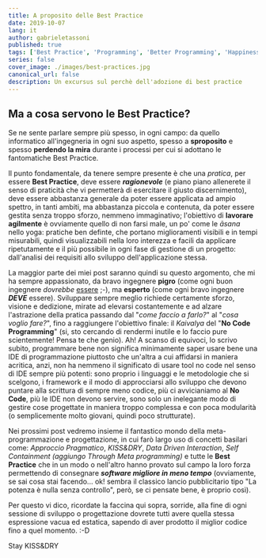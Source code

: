 ```yaml
---
title: A proposito delle Best Practice
date: 2019-10-07
lang: it
author: gabrieletassoni
published: true
tags: ['Best Practice', 'Programming', 'Better Programming', 'Happiness', 'KISS', 'DRY', 'Pragmatic']
series: false
cover_image: ./images/best-practices.jpg
canonical_url: false
description: Un excursus sul perchè dell'adozione di best practice
---
```

## Ma a cosa servono le Best Practice?

Se ne sente parlare sempre più spesso, in ogni campo: da quello informatico all'ingegneria in ogni suo aspetto, spesso a **sproposito** e spesso **perdendo la mira** durante i processi per cui si adottano le fantomatiche Best Practice.

Il punto fondamentale, da tenere sempre presente è che una _pratica_, per essere **Best Practice**, deve essere ***ragionevole*** (e piano piano allenerete il senso di praticità che vi permetterà di esercitare il giusto discernimento), deve essere abbastanza generale da poter essere applicata ad ampio spettro, in tanti ambiti, ma abbastanza piccola e contenuta, da poter essere gestita senza troppo sforzo, nemmeno immaginativo; l'obiettivo di **lavorare agilmente** è ovviamente quello di non farsi male, un po' come le _āsana_ nello yoga: pratiche ben definte, che portano miglioramenti visibili e in tempi misurabili, quindi visualizzabili nella loro interezza e facili da applicare ripetutamente e il più possibile in ogni fase di gestione di un progetto: dall'analisi dei requisiti allo sviluppo dell'applicazione stessa.

La maggior parte dei miei post saranno quindi su questo argomento, che mi ha sempre appassionato, da bravo ingegnere **pigro** (come ogni buon ingegnere *dovrebbe* [essere](https://blog.codinghorror.com/how-to-become-a-better-programmer-by-not-programming/) ;-), ma **esperto** (come ogni bravo ingegnere ***DEVE*** essere). Sviluppare sempre meglio richiede certamente sforzo, visione e dedizione, mirate ad elevarsi costantemente e ad alzare l'astrazione della pratica passando dal "_come faccio a farlo?_" al "_cosa voglio fare?_", fino a raggiungere l'obiettivo finale: il _Kaivalya_ del "**No Code Programming**" (si, sto cercando di rendermi inutile e lo faccio pure scientemente! Pensa te che genio). Ah! A scanso di equivoci, lo scrivo subito, programmare bene non significa minimamente saper usare bene una IDE di programmazione piuttosto che un'altra a cui affidarsi in maniera acritica, anzi, non ha nemmeno il significato di usare tool no code nel senso di IDE sempre più potenti: sono proprio i linguaggi e le metodologie che si scelgono, i framework e il modo di approcciarsi allo sviluppo che devono puntare alla scrittura di sempre meno codice, più ci avvicianiamo al **No Code**, più le IDE non devono servire, sono solo un inelegante modo di gestire cose progettate in maniera troppo complessa e con poca modularità (o semplicemente molto giovani, quindi poco strutturate).

Nei prossimi post vedremo insieme il fantastico mondo della meta-programmazione e progettazione, in cui farò largo uso di concetti basilari come: _Approccio Pragmatico_, _KISS&DRY_, _Data Driven Interaction_, _Self Containment (aggiungo Through Meta programming)_ e tutte le **Best Practice** che in un modo o nell'altro hanno provato sul campo la loro forza permettendo di consegnare ***software migliore in meno tempo*** (ovviamente, se sai cosa stai facendo... ok! sembra il classico lancio pubblicitario tipo "La potenza è nulla senza controllo", però, se ci pensate bene, è proprio così).

Per questo vi dico, ricordate la faccina qui sopra, sorride, alla fine di ogni sessione di sviluppo o progettazione dovrete tutti avere quella stessa espressione vacua ed estatica, sapendo di aver prodotto il miglior codice fino a quel momento. :-D

Stay KISS&DRY
